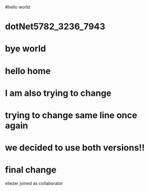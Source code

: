 ﻿#hello world
# dotNet5782_3236_7943
# bye world
# hello home
# I am also trying to change 
# trying to change same line once again
# we decided to use both versions!!
# final change
eliezer joined as collaborator
